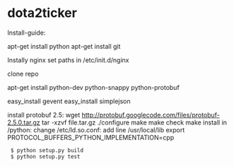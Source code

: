 dota2ticker
===========


Install-guide:

apt-get install python
apt-get install git

Instally nginx
set paths in /etc/init.d/nginx

clone repo


apt-get install python-dev python-snappy python-protobuf

easy_install gevent
easy_install simplejson

install protobuf 2.5:
wget http://protobuf.googlecode.com/files/protobuf-2.5.0.tar.gz
tar -xzvf file.tar.gz
./configure
make
make check
make install
in /python:
change /etc/ld.so.conf: 
add line 
    /usr/local/lib
export PROTOCOL_BUFFERS_PYTHON_IMPLEMENTATION=cpp

     $ python setup.py build
     $ python setup.py test

	 